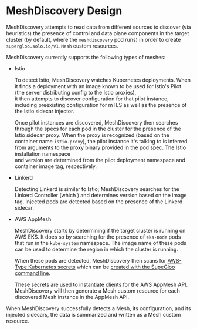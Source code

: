 # MeshDiscovery Design

MeshDiscovery attempts to read data from different sources to discover (via heuristics) the presence of control and data plane
components in the target cluster (by default, where the `meshdiscovery` pod runs) in order to create `supergloo.solo.io/v1.Mesh` custom resources.

MeshDiscovery currently supports the following types of meshes:

- Istio

    To detect Istio, MeshDiscovery watches Kubernetes deployments. When it finds a deployment with an image known to be 
    used for Istio's Pilot (the server distributing config to the Istio proxies),   
    it then attempts to discover configuration for that pilot instance, including preexisting configuration for mTLS as well as the presence of 
    the Istio sidecar injector.
    
    Once pilot instances are discovered, MeshDiscovery then searches through the specs for each pod in the cluster for the 
    presence of the Istio sidecar proxy. When the proxy is recognized (based on the container name `istio-proxy`), the 
    pilot instance it's talking to is inferred from arguments to the proxy binary provided in the pod spec. The Istio installation namespace  
    and version are determined from the pilot deployment namespace and container image tag, respectively.

- Linkerd

    Detecting Linkerd is similar to Istio; MeshDiscovery searches for the Linkerd Controller (which ) and determines version 
    based on the image tag. Injected pods are detected based on the presence  of the Linkerd sidecar.

- AWS AppMesh

    MeshDiscovery starts by determining if the target cluster is running on AWS EKS. It does so by searching for the presence of 
    `eks-node` pods that run in the `kube-system` namespace. The image name of these pods can be used to determine the 
    region in which the cluster is running.
    
    When these pods are detected, MeshDiscovery then scans for [AWS-Type Kubernetes secrets](https://gloo.solo.io/v1/github.com/solo-io/gloo/projects/gloo/api/v1/secret.proto.sk/#awssecret) which can be 
    [created with the SupeGloo command line](https://supergloo.solo.io/mesh/register-appmesh/#prep-your-environment). 
    
    These secrets are used to instantiate clients for the AWS AppMesh API. MeshDiscovery will then generate a 
    Mesh custom resource for each discovered Mesh instance in the AppMesh API.


When MeshDiscovery successfully detects a Mesh, its configuration, and its injected sidecars, the data is summarized 
and written as a Mesh custom resource.
